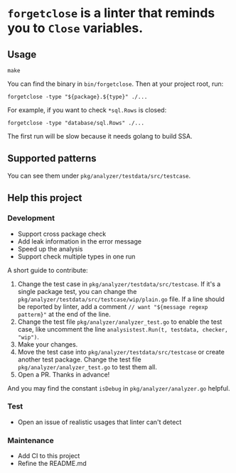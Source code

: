 # `forgetclose` is a linter that reminds you to `Close` variables.

## Usage

```shell
make
```

You can find the binary in `bin/forgetclose`. Then at your project root, run:

```shell
forgetclose -type "${package}.${type}" ./...
```

For example, if you want to check `*sql.Rows` is closed:

```shell
forgetclose -type "database/sql.Rows" ./...
```

The first run will be slow because it needs golang to build SSA.

## Supported patterns

You can see them under `pkg/analyzer/testdata/src/testcase`.

## Help this project

### Development

- Support cross package check
- Add leak information in the error message
- Speed up the analysis
- Support check multiple types in one run

A short guide to contribute:

1. Change the test case in `pkg/analyzer/testdata/src/testcase`. 
If it's a single package test, you can change the `pkg/analyzer/testdata/src/testcase/wip/plain.go` file.
If a line should be reported by linter, add a comment `// want "${message regexp patterm}"` at the end of the line.
2. Change the test file `pkg/analyzer/analyzer_test.go` to enable the test case, like uncomment the line 
`analysistest.Run(t, testdata, checker, "wip")`.
3. Make your changes.
4. Move the test case into `pkg/analyzer/testdata/src/testcase` or create another test package.
Change the test file `pkg/analyzer/analyzer_test.go` to test them all.
5. Open a PR. Thanks in advance!

And you may find the constant `isDebug` in `pkg/analyzer/analyzer.go` helpful.

### Test

- Open an issue of realistic usages that linter can't detect

### Maintenance

- Add CI to this project
- Refine the README.md